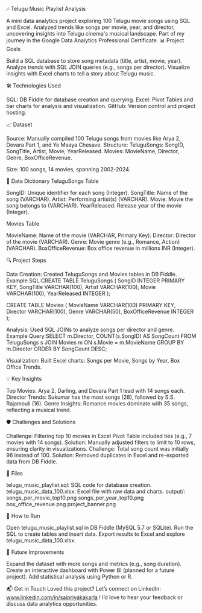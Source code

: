 🎶 Telugu Music Playlist Analysis

A mini data analytics project exploring 100 Telugu movie songs using SQL and Excel. Analyzed trends like songs per movie, year, and director, uncovering insights into Telugu cinema's musical landscape. Part of my journey in the Google Data Analytics Professional Certificate.
📊 Project Goals

Build a SQL database to store song metadata (title, artist, movie, year).
Analyze trends with SQL JOIN queries (e.g., songs per director).
Visualize insights with Excel charts to tell a story about Telugu music.

🛠️ Technologies Used

SQL: DB Fiddle for database creation and querying.
Excel: Pivot Tables and bar charts for analysis and visualization.
GitHub: Version control and project hosting.

📈 Dataset

Source: Manually compiled 100 Telugu songs from movies like Arya 2, Devara Part 1, and Ye Maaya Chesave.
Structure:
TeluguSongs: SongID, SongTitle, Artist, Movie, YearReleased.
Movies: MovieName, Director, Genre, BoxOfficeRevenue.


Size: 100 songs, 14 movies, spanning 2002-2024.

📖 Data Dictionary
TeluguSongs Table

SongID: Unique identifier for each song (Integer).
SongTitle: Name of the song (VARCHAR).
Artist: Performing artist(s) (VARCHAR).
Movie: Movie the song belongs to (VARCHAR).
YearReleased: Release year of the movie (Integer).

Movies Table

MovieName: Name of the movie (VARCHAR, Primary Key).
Director: Director of the movie (VARCHAR).
Genre: Movie genre (e.g., Romance, Action) (VARCHAR).
BoxOfficeRevenue: Box office revenue in millions INR (Integer).

🔍 Project Steps

Data Creation:
Created TeluguSongs and Movies tables in DB Fiddle.
Example SQL:CREATE TABLE TeluguSongs (
    SongID INTEGER PRIMARY KEY,
    SongTitle VARCHAR(100),
    Artist VARCHAR(100),
    Movie VARCHAR(100),
    YearReleased INTEGER
);

CREATE TABLE Movies (
    MovieName VARCHAR(100) PRIMARY KEY,
    Director VARCHAR(100),
    Genre VARCHAR(50),
    BoxOfficeRevenue INTEGER
);




Analysis:
Used SQL JOINs to analyze songs per director and genre.
Example Query:SELECT m.Director, COUNT(s.SongID) AS SongCount
FROM TeluguSongs s
JOIN Movies m ON s.Movie = m.MovieName
GROUP BY m.Director
ORDER BY SongCount DESC;




Visualization:
Built Excel charts: Songs per Movie, Songs by Year, Box Office Trends.






💡 Key Insights

Top Movies: Arya 2, Darling, and Devara Part 1 lead with 14 songs each.
Director Trends: Sukumar has the most songs (28), followed by S.S. Rajamouli (16).
Genre Insights: Romance movies dominate with 35 songs, reflecting a musical trend.

🛡️ Challenges and Solutions

Challenge: Filtering top 10 movies in Excel Pivot Table included ties (e.g., 7 movies with 14 songs).
Solution: Manually adjusted filters to limit to 10 rows, ensuring clarity in visualizations.
Challenge: Total song count was initially 96 instead of 100.
Solution: Removed duplicates in Excel and re-exported data from DB Fiddle.

📂 Files

telugu_music_playlist.sql: SQL code for database creation.
telugu_music_data_100.xlsx: Excel file with raw data and charts.
output/:
songs_per_movie_top10.png
songs_per_year_top10.png
box_office_revenue.png
project_banner.png

🚀 How to Run

Open telugu_music_playlist.sql in DB Fiddle (MySQL 5.7 or SQLite).
Run the SQL to create tables and insert data.
Export results to Excel and explore telugu_music_data_100.xlsx.

🌟 Future Improvements

Expand the dataset with more songs and metrics (e.g., song duration).
Create an interactive dashboard with Power BI (planned for a future project).
Add statistical analysis using Python or R.

📬 Get in Touch
Loved this project? Let’s connect on LinkedIn:  www.linkedin.com/in/saipriyakakarla ! I’d love to hear your feedback or discuss data analytics opportunities.
